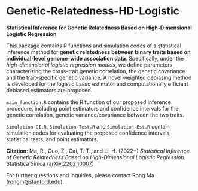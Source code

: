 # Genetic-Relatedness-HD-Logistic

**Statistical Inference for Genetic Relatedness Based on High-Dimensional Logistic Regression** 

This package contains R functions and simulation codes of a statistical inference method for **genetic relatedness between binary traits based on individual-level genome-wide association data**. Specifically, under the *high-dimensional logistic regression models*, we define parameters characterizing the cross-trait genetic correlation, the genetic covariance and the trait-specific genetic variance. A novel weighted debiasing method is developed for the logistic Lasso estimator  and  computationally efficient debiased estimators are proposed. 

`main_function.R` contains the R function of our proposed inference procedure, including point estimators and confidence intervals for the genetic correlation, genetic variance/covariance between the two traits.

`Simulation-CI.R`, `Simulation-Test.R` and `Simulation-Est.R` contain simulation codes for evaluating the proposed confidence intervals, statistical tests, and point estimators.



**Citation**: Ma, R., Guo, Z., Cai, T. T., and Li, H. (2022+) *Statistical Inference of Genetic Relatedness Based on High-Dimensional Logistic Regression*. Statistica Sinica ([arXiv:2202.10007](https://arxiv.org/pdf/2202.10007.pdf))

For further questions and inquiries, please contact Rong Ma (rongm@stanford.edu).
